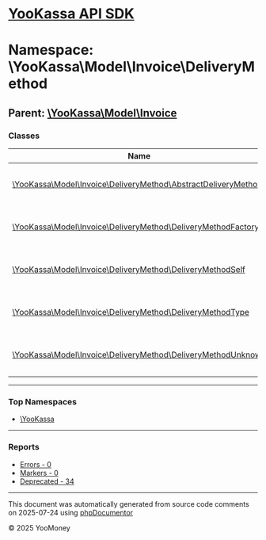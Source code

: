 # [YooKassa API SDK](../home.md)

# Namespace: \YooKassa\Model\Invoice\DeliveryMethod

## Parent: [\YooKassa\Model\Invoice](../namespaces/yookassa-model-invoice.md)

### Classes

| Name | Summary |
| ---- | ------- |
| [\YooKassa\Model\Invoice\DeliveryMethod\AbstractDeliveryMethod](../classes/YooKassa-Model-Invoice-DeliveryMethod-AbstractDeliveryMethod.md) | Класс, представляющий модель DeliveryMethod. |
| [\YooKassa\Model\Invoice\DeliveryMethod\DeliveryMethodFactory](../classes/YooKassa-Model-Invoice-DeliveryMethod-DeliveryMethodFactory.md) | Класс, представляющий модель PaymentMethodFactory. |
| [\YooKassa\Model\Invoice\DeliveryMethod\DeliveryMethodSelf](../classes/YooKassa-Model-Invoice-DeliveryMethod-DeliveryMethodSelf.md) | Класс, представляющий модель DeliveryMethodSelf. |
| [\YooKassa\Model\Invoice\DeliveryMethod\DeliveryMethodType](../classes/YooKassa-Model-Invoice-DeliveryMethod-DeliveryMethodType.md) | Класс, представляющий модель DeliveryMethodType. |
| [\YooKassa\Model\Invoice\DeliveryMethod\DeliveryMethodUnknown](../classes/YooKassa-Model-Invoice-DeliveryMethod-DeliveryMethodUnknown.md) | Класс, представляющий модель DeliveryMethodSelf. |

---

### Top Namespaces

* [\YooKassa](../namespaces/yookassa.md)

---

### Reports
* [Errors - 0](../reports/errors.md)
* [Markers - 0](../reports/markers.md)
* [Deprecated - 34](../reports/deprecated.md)

---

This document was automatically generated from source code comments on 2025-07-24 using [phpDocumentor](http://www.phpdoc.org/)

&copy; 2025 YooMoney